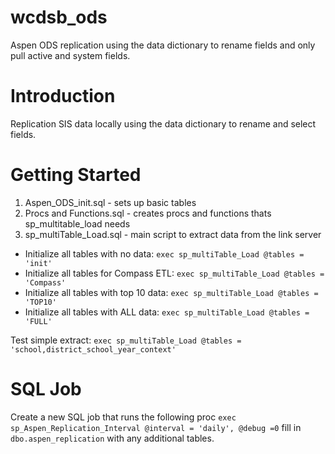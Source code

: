 # wcdsb_ods

Aspen ODS replication using the data dictionary to rename fields and only pull active and system fields.

# Introduction 
Replication SIS data locally using the data dictionary to rename and select fields.

# Getting Started

1. Aspen_ODS_init.sql       - sets up basic tables
2. Procs and Functions.sql  - creates procs and functions thats sp_multitable_load needs
3. sp_multiTable_Load.sql   - main script to extract data from the link server


* Initialize all tables with no data: `exec sp_multiTable_Load @tables = 'init'`
* Initialize all tables for Compass ETL: `exec sp_multiTable_Load @tables = 'Compass'`
* Initialize all tables with top 10 data: `exec sp_multiTable_Load @tables = 'TOP10'`
* Initialize all tables with ALL data: `exec sp_multiTable_Load @tables = 'FULL'`

Test simple extract: `exec sp_multiTable_Load @tables = 'school,district_school_year_context'`

# SQL Job

Create a new SQL job that runs the following proc  `exec sp_Aspen_Replication_Interval @interval = 'daily', @debug =0` fill in `dbo.aspen_replication` with any additional tables.

